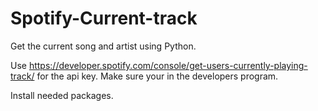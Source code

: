 # Spotify-Current-track

Get the current song and artist using Python. 

Use https://developer.spotify.com/console/get-users-currently-playing-track/ for the api key. Make sure your in the developers program.

Install needed packages.
